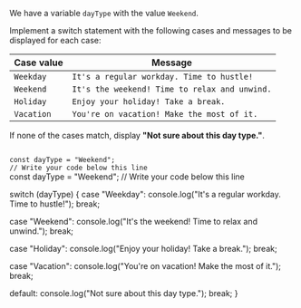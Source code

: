 We have a variable `dayType`
with the value `Weekend`.

Implement a switch statement
with the following cases
and
messages to be displayed for each case:

| Case value | Message                                        |
| ---------- | ---------------------------------------------- |
| `Weekday`  | `It's a regular workday. Time to hustle!`      |
| `Weekend`  | `It's the weekend! Time to relax and unwind.`  |
| `Holiday`  | `Enjoy your holiday! Take a break.`            |
| `Vacation` | `You're on vacation! Make the most of it.`     |

If none of the cases match,
display **"Not sure about this day type."**.

<codeblock type="exercise" language="javascript" testMode="fixedInput">
<code>
const dayType = "Weekend";
// Write your code below this line
</code>

<solution>
const dayType = "Weekend";
// Write your code below this line

switch (dayType) {
  case "Weekday":
    console.log("It's a regular workday. Time to hustle!");
    break;

  case "Weekend":
    console.log("It's the weekend! Time to relax and unwind.");
    break;

  case "Holiday":
    console.log("Enjoy your holiday! Take a break.");
    break;

  case "Vacation":
    console.log("You're on vacation! Make the most of it.");
    break;

  default:
    console.log("Not sure about this day type.");
    break;
}
</solution>
</codeblock>
